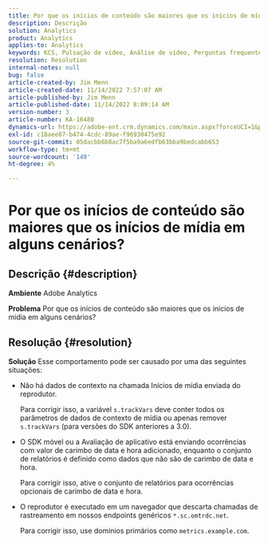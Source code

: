 ```yaml
---
title: Por que os inícios de conteúdo são maiores que os inícios de mídia em alguns cenários?
description: Descrição
solution: Analytics
product: Analytics
applies-to: Analytics
keywords: KCS, Pulsação de vídeo, Análise de vídeo, Perguntas frequentes, inícios de conteúdo, maior, inícios de mídia, Adobe Analytics
resolution: Resolution
internal-notes: null
bug: false
article-created-by: Jim Menn
article-created-date: 11/14/2022 7:57:07 AM
article-published-by: Jim Menn
article-published-date: 11/14/2022 8:09:14 AM
version-number: 3
article-number: KA-16480
dynamics-url: https://adobe-ent.crm.dynamics.com/main.aspx?forceUCI=1&pagetype=entityrecord&etn=knowledgearticle&id=f2f8c0e9-f163-ed11-9561-6045bd006b4b
exl-id: c18aee87-b474-4cdc-89ae-f96930475e92
source-git-commit: 05dacbb6b8ac7f5ba9a6edfb63bba9bedcabb653
workflow-type: tm+mt
source-wordcount: '149'
ht-degree: 4%

---
```


# Por que os inícios de conteúdo são maiores que os inícios de mídia em alguns cenários?

## Descrição {#description}


<b>Ambiente</b>
Adobe Analytics

<b>Problema</b>
Por que os inícios de conteúdo são maiores que os inícios de mídia em alguns cenários?


## Resolução {#resolution}


<b>Solução</b>
Esse comportamento pode ser causado por uma das seguintes situações:

- Não há dados de contexto na chamada Inícios de mídia enviada do reprodutor.

  Para corrigir isso, a variável `s.trackVars` deve conter todos os parâmetros de dados de contexto de mídia ou apenas remover `s.trackVars` (para versões do SDK anteriores a 3.0).
- O SDK móvel ou a Avaliação de aplicativo está enviando ocorrências com valor de carimbo de data e hora adicionado, enquanto o conjunto de relatórios é definido como dados que não são de carimbo de data e hora.

  Para corrigir isso, ative o conjunto de relatórios para ocorrências opcionais de carimbo de data e hora.
- O reprodutor é executado em um navegador que descarta chamadas de rastreamento em nossos endpoints genéricos `*.sc.omtrdc.net`.

  Para corrigir isso, use domínios primários como `metrics.example.com`.
